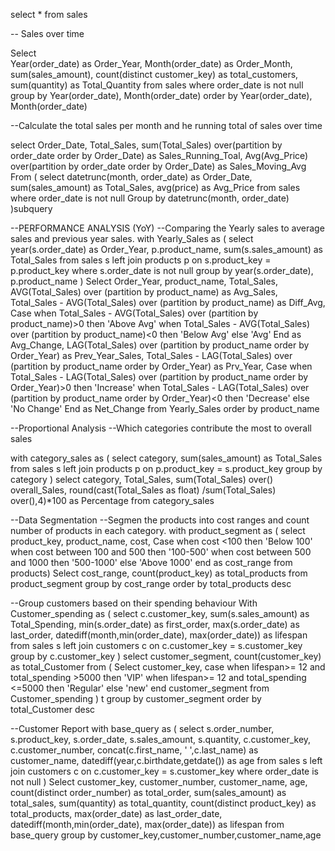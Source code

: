 select * from sales

-- Sales over time

Select	
	Year(order_date) as Order_Year,
	Month(order_date) as Order_Month,
	sum(sales_amount),
	count(distinct customer_key) as total_customers,
	sum(quantity) as Total_Quantity
from sales
where order_date is not null
group by Year(order_date), Month(order_date)
order by Year(order_date), Month(order_date)






--Calculate the total sales per month and he running total of sales over time

select
	Order_Date,
	Total_Sales,
	sum(Total_Sales) over(partition by order_date order by Order_Date) as Sales_Running_Toal,
	Avg(Avg_Price) over(partition by order_date order by Order_Date) as Sales_Moving_Avg
From
(
select 
	datetrunc(month, order_date) as Order_Date,
	sum(sales_amount) as Total_Sales,
	avg(price) as Avg_Price
from sales
where order_date is not null
Group by datetrunc(month, order_date)
)subquery


--PERFORMANCE ANALYSIS (YoY)
--Comparing the Yearly sales to average sales and previous year sales.
with Yearly_Sales as
(
select 
	year(s.order_date) as Order_Year,
	p.product_name,
	sum(s.sales_amount) as Total_Sales
from sales s
left join products p 
on s.product_key = p.product_key
where s.order_date is not null
group by 
	year(s.order_date),
	p.product_name
)
Select 
Order_Year,
product_name,
Total_Sales,
AVG(Total_Sales) over (partition by product_name) as Avg_Sales,
Total_Sales - AVG(Total_Sales) over (partition by product_name) as Diff_Avg,
Case when Total_Sales - AVG(Total_Sales) over (partition by product_name)>0 then 'Above Avg'
	when Total_Sales - AVG(Total_Sales) over (partition by product_name)<0 then 'Below Avg'
	else 'Avg'
End as Avg_Change,
LAG(Total_Sales) over (partition by product_name order by Order_Year) as Prev_Year_Sales,
Total_Sales - LAG(Total_Sales) over (partition by product_name order by Order_Year) as Prv_Year,
Case when Total_Sales - LAG(Total_Sales) over (partition by product_name order by Order_Year)>0 then 'Increase'
	when Total_Sales - LAG(Total_Sales) over (partition by product_name order by Order_Year)<0 then 'Decrease'
	else 'No Change'
End as Net_Change
from Yearly_Sales
order by product_name

--Proportional Analysis
--Which categories contribute the most to overall sales

with category_sales as 
(
select 
	category,
	sum(sales_amount) as Total_Sales
from sales s
left join products p on
p.product_key = s.product_key
group by category
)
select 
	category,
	Total_Sales,
	sum(Total_Sales) over() overall_Sales,
	round(cast(Total_Sales as float) /sum(Total_Sales) over(),4)*100 as Percentage
from category_sales


--Data Segmentation
--Segmen the products into cost ranges and count number of products in each category.
with product_segment as (
select 
	product_key,
	product_name,
	cost,
Case when cost <100 then 'Below 100'
	when cost between 100 and 500 then '100-500'
	when cost between 500 and 1000 then '500-1000'
	else 'Above 1000'
end as cost_range
from products)
Select 
	cost_range,
	count(product_key) as total_products
from product_segment
group by cost_range
order by total_products desc

--Group customers based on their spending behaviour
With Customer_spending as (
select
	c.customer_key,
	sum(s.sales_amount) as Total_Spending,
	min(s.order_date) as first_order,
	max(s.order_date) as last_order,
	datediff(month,min(order_date), max(order_date)) as lifespan
from sales s
left join customers c
on c.customer_key = s.customer_key
group by c.customer_key
)
select 
	customer_segment,
	count(customer_key) as total_Customer
from
(
	Select
		customer_key,
	case when lifespan>= 12 and total_spending >5000 then 'VIP'
		 when lifespan>= 12 and total_spending <=5000 then 'Regular'
		 else 'new'
	end customer_segment
	from Customer_spending
) t
group by customer_segment
order by total_Customer desc

--Customer Report
with base_query as (
select 
	s.order_number,
	s.product_key,
	s.order_date,
	s.sales_amount,
	s.quantity,
	c.customer_key,
	c.customer_number,
	concat(c.first_name, ' ',c.last_name) as customer_name,
	datediff(year,c.birthdate,getdate()) as age
from sales s
left join customers c
on c.customer_key = s.customer_key
where order_date is not null )
Select 
	customer_key,
	customer_number,
	customer_name,
	age,
	count(distinct order_number) as total_order,
	sum(sales_amount) as total_sales,
	sum(quantity) as total_quantity,
	count(distinct product_key) as total_products,
	max(order_date) as last_order_date,
	datediff(month,min(order_date), max(order_date)) as lifespan
from base_query
group by 
customer_key,customer_number,customer_name,age
